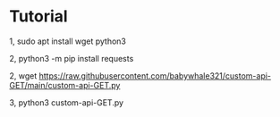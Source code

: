 # Tutorial

1, sudo apt install wget python3

2, python3 -m pip install requests

2, wget https://raw.githubusercontent.com/babywhale321/custom-api-GET/main/custom-api-GET.py

3, python3 custom-api-GET.py
